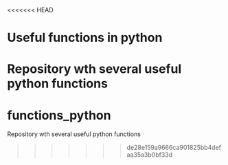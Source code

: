 <<<<<<< HEAD
# Useful functions in python
Repository wth several useful python functions
=======
# functions_python
Repository wth several useful python functions
>>>>>>> de28e159a9666ca901825bb4defaa35a3b0bf33d
